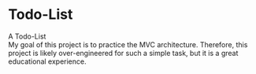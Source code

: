 # Todo-List

A Todo-List \
My goal of this project is to practice the MVC architecture. Therefore, this project is likely over-engineered for such a simple task, but it is a great educational experience.
